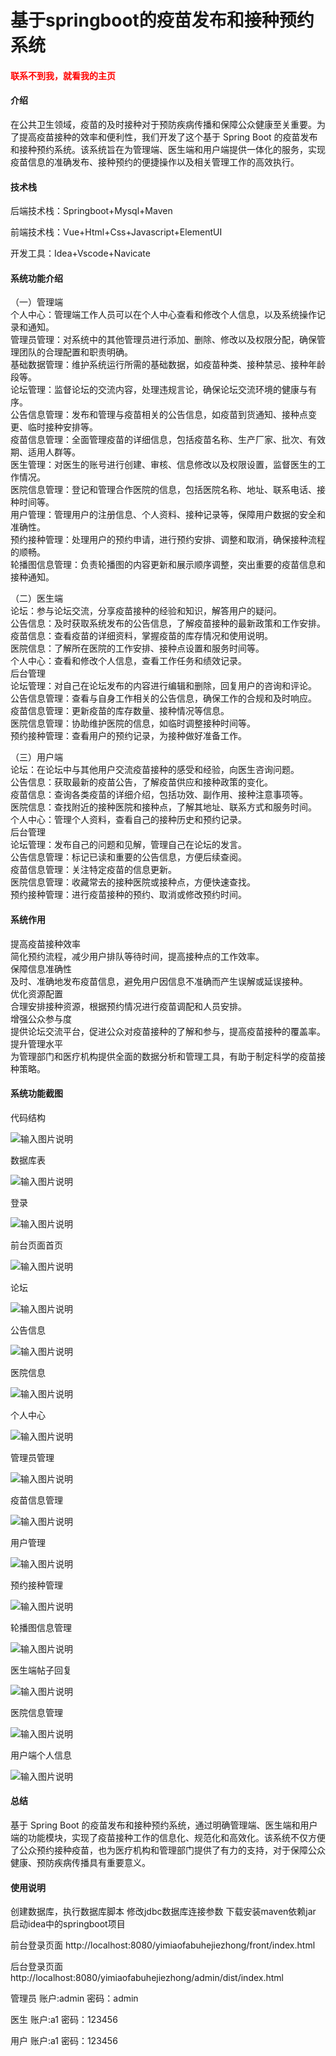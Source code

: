 # 基于springboot的疫苗发布和接种预约系统

<h4 style='color:red'>联系不到我，就看我的主页 </h4> 
 
#### 介绍

在公共卫生领域，疫苗的及时接种对于预防疾病传播和保障公众健康至关重要。为了提高疫苗接种的效率和便利性，我们开发了这个基于 Spring Boot 的疫苗发布和接种预约系统。该系统旨在为管理端、医生端和用户端提供一体化的服务，实现疫苗信息的准确发布、接种预约的便捷操作以及相关管理工作的高效执行。

#### 技术栈

后端技术栈：Springboot+Mysql+Maven

前端技术栈：Vue+Html+Css+Javascript+ElementUI

开发工具：Idea+Vscode+Navicate

#### 系统功能介绍

（一）管理端  
个人中心：管理端工作人员可以在个人中心查看和修改个人信息，以及系统操作记录和通知。  
管理员管理：对系统中的其他管理员进行添加、删除、修改以及权限分配，确保管理团队的合理配置和职责明确。  
基础数据管理：维护系统运行所需的基础数据，如疫苗种类、接种禁忌、接种年龄段等。  
论坛管理：监督论坛的交流内容，处理违规言论，确保论坛交流环境的健康与有序。  
公告信息管理：发布和管理与疫苗相关的公告信息，如疫苗到货通知、接种点变更、临时接种安排等。  
疫苗信息管理：全面管理疫苗的详细信息，包括疫苗名称、生产厂家、批次、有效期、适用人群等。  
医生管理：对医生的账号进行创建、审核、信息修改以及权限设置，监督医生的工作情况。  
医院信息管理：登记和管理合作医院的信息，包括医院名称、地址、联系电话、接种时间等。  
用户管理：管理用户的注册信息、个人资料、接种记录等，保障用户数据的安全和准确性。  
预约接种管理：处理用户的预约申请，进行预约安排、调整和取消，确保接种流程的顺畅。  
轮播图信息管理：负责轮播图的内容更新和展示顺序调整，突出重要的疫苗信息和接种通知。  

（二）医生端  
论坛：参与论坛交流，分享疫苗接种的经验和知识，解答用户的疑问。  
公告信息：及时获取系统发布的公告信息，了解疫苗接种的最新政策和工作安排。  
疫苗信息：查看疫苗的详细资料，掌握疫苗的库存情况和使用说明。  
医院信息：了解所在医院的工作安排、接种点设置和服务时间等。  
个人中心：查看和修改个人信息，查看工作任务和绩效记录。  
后台管理  
论坛管理：对自己在论坛发布的内容进行编辑和删除，回复用户的咨询和评论。  
公告信息管理：查看与自身工作相关的公告信息，确保工作的合规和及时响应。  
疫苗信息管理：更新疫苗的库存数量、接种情况等信息。  
医院信息管理：协助维护医院的信息，如临时调整接种时间等。  
预约接种管理：查看用户的预约记录，为接种做好准备工作。  

（三）用户端  
论坛：在论坛中与其他用户交流疫苗接种的感受和经验，向医生咨询问题。  
公告信息：获取最新的疫苗公告，了解疫苗供应和接种政策的变化。  
疫苗信息：查询各类疫苗的详细介绍，包括功效、副作用、接种注意事项等。  
医院信息：查找附近的接种医院和接种点，了解其地址、联系方式和服务时间。  
个人中心：管理个人资料，查看自己的接种历史和预约记录。  
后台管理  
论坛管理：发布自己的问题和见解，管理自己在论坛的发言。  
公告信息管理：标记已读和重要的公告信息，方便后续查阅。  
疫苗信息管理：关注特定疫苗的信息更新。  
医院信息管理：收藏常去的接种医院或接种点，方便快速查找。  
预约接种管理：进行疫苗接种的预约、取消或修改预约时间。  

#### 系统作用

提高疫苗接种效率  
简化预约流程，减少用户排队等待时间，提高接种点的工作效率。  
保障信息准确性  
及时、准确地发布疫苗信息，避免用户因信息不准确而产生误解或延误接种。  
优化资源配置  
合理安排接种资源，根据预约情况进行疫苗调配和人员安排。  
增强公众参与度  
提供论坛交流平台，促进公众对疫苗接种的了解和参与，提高疫苗接种的覆盖率。  
提升管理水平  
为管理部门和医疗机构提供全面的数据分析和管理工具，有助于制定科学的疫苗接种策略。  

#### 系统功能截图

代码结构

![输入图片说明](images/ea35907502a30ff1b0fec22cd76b1a2.png)

数据库表

![输入图片说明](images/13d5951096239ccb4cd8f84bdfdba9a.png)

登录

![输入图片说明](images/e4c291ce0be5987df682602e908752f.png)

前台页面首页

![输入图片说明](images/5846fe51936fe612d2e9ff819fafbc3.png)

论坛

![输入图片说明](images/dc414528100c6eefe653067a89e093a.png)

公告信息

![输入图片说明](images/e6dc7786b051138b354ac074b6dfa27.png)

医院信息

![输入图片说明](images/536b20e210a329ea258fabe324977e1.png)

个人中心

![输入图片说明](images/ef07d7eadbb8123d6cccf3b36367394.png)

管理员管理

![输入图片说明](images/0036d391461f1ae980c2184978223cf.png)

疫苗信息管理

![输入图片说明](images/63fbea4ec12478cc80d6df1ab0dc81f.png)

用户管理

![输入图片说明](images/f36b212329d817a645522115d00505c.png)

预约接种管理

![输入图片说明](images/c63a53ec9fdaddf1d8dfdd7f9aa89b7.png)

轮播图信息管理

![输入图片说明](images/b04af4567041b059221cee77869267c.png)

医生端帖子回复

![输入图片说明](images/8a5abb033740f7bf2e66c8cf7692f72.png)

医院信息管理

![输入图片说明](images/6fd2968a26317d060ac3811294b9d52.png)

用户端个人信息

![输入图片说明](images/71b3542ef3fc8ccd99fe46e3aea282f.png)

#### 总结

基于 Spring Boot 的疫苗发布和接种预约系统，通过明确管理端、医生端和用户端的功能模块，实现了疫苗接种工作的信息化、规范化和高效化。该系统不仅方便了公众预约接种疫苗，也为医疗机构和管理部门提供了有力的支持，对于保障公众健康、预防疾病传播具有重要意义。

#### 使用说明

创建数据库，执行数据库脚本 修改jdbc数据库连接参数 下载安装maven依赖jar 启动idea中的springboot项目

前台登录页面
http://localhost:8080/yimiaofabuhejiezhong/front/index.html

后台登录页面
http://localhost:8080/yimiaofabuhejiezhong/admin/dist/index.html

管理员				账户:admin 		密码：admin

医生				账户:a1 		密码：123456

用户				账户:a1 		密码：123456